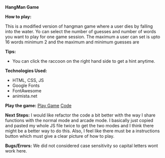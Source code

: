 **HangMan Game**



**How to play:**

This is a modified version of  hangman game where a user dies by falling into the water. Yo can select the number of guesses and number of words you want to play for one game session. The maximum a user can set is upto  16 words  minimum 2 and the maximum and minimum guesses are 


**Tips:** 
 - You can click the raccoon on the right hand side to get a hint anytime.
 
**Technologies Used:**

 - HTML, CSS, JS
 - Google Fonts
 - FontAwesome
 - animista.net
 

**Play the game:**
[Play Game](https://nickmackenzie.github.io/hangman/)
[Code](https://github.com/nickmackenzie/hangman)

**Next Steps:**
I would like refactor the code a bit better with the way I share functions with the normal mode and arcade mode. I basically just copied and pasted my whole JS file twice to get the two modes and I think there might be a better way to do this. Also, I feel like there must be a instructions button which must give a clear picture of how to play.

**Bugs/Errors:**
We did not considered case sensitivity so capital letters wont work here.
